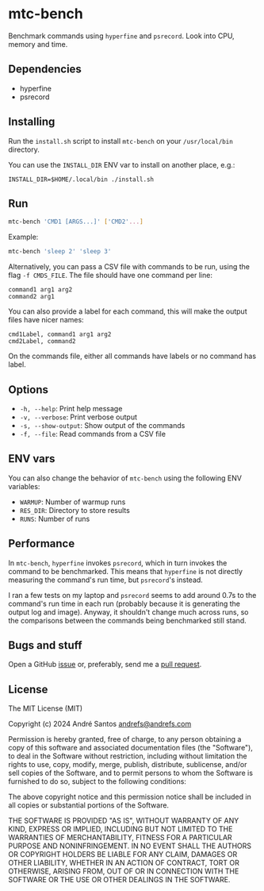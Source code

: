 # mtc-bench

Benchmark commands using `hyperfine` and `psrecord`. Look into CPU, memory and time.

## Dependencies

- hyperfine
- psrecord

## Installing

Run the `install.sh` script to install `mtc-bench` on your `/usr/local/bin` directory.

You can use the `INSTALL_DIR` ENV var to install on another place, e.g.:

```
INSTALL_DIR=$HOME/.local/bin ./install.sh
```

## Run

```bash
mtc-bench 'CMD1 [ARGS...]' ['CMD2'...]
```

Example:

```bash
mtc-bench 'sleep 2' 'sleep 3'
```

Alternatively, you can pass a CSV file with commands to be run, using the flag `-f CMDS_FILE`. The file should have one command per line:

```csv
command1 arg1 arg2
command2 arg1
```

You can also provide a label for each command, this will make the output files have nicer names:

```csv
cmd1Label, command1 arg1 arg2
cmd2Label, command2
```

On the commands file, either all commands have labels or no command has label.

## Options

- `-h, --help`: Print help message
- `-v, --verbose`: Print verbose output
- `-s, --show-output`: Show output of the commands
- `-f, --file`: Read commands from a CSV file

## ENV vars

You can also change the behavior of `mtc-bench` using the following ENV variables:

- `WARMUP`: Number of warmup runs
- `RES_DIR`: Directory to store results
- `RUNS`: Number of runs

## Performance

In `mtc-bench`, `hyperfine` invokes `psrecord`, which in turn invokes the command to be benchmarked.
This means that `hyperfine` is not directly measuring the command's run time, but `psrecord`'s instead.

I ran a few tests on my laptop and `psrecord` seems to add around 0.7s to the command's run time in each run (probably because it is generating the output log and image).
Anyway, it shouldn't change much across runs, so the comparisons between the commands being benchmarked still stand.

## Bugs and stuff

Open a GitHub [issue](https://github.com/andrefs/mtc-bench/issues) or, preferably, send me a [pull request](https://github.com/andrefs/mtc-bench/pulls).

## License

The MIT License (MIT)

Copyright (c) 2024 André Santos andrefs@andrefs.com

Permission is hereby granted, free of charge, to any person obtaining a copy of this software and associated documentation files (the "Software"), to deal in the Software without restriction, including without limitation the rights to use, copy, modify, merge, publish, distribute, sublicense, and/or sell copies of the Software, and to permit persons to whom the Software is furnished to do so, subject to the following conditions:

The above copyright notice and this permission notice shall be included in all copies or substantial portions of the Software.

THE SOFTWARE IS PROVIDED "AS IS", WITHOUT WARRANTY OF ANY KIND, EXPRESS OR IMPLIED, INCLUDING BUT NOT LIMITED TO THE WARRANTIES OF MERCHANTABILITY, FITNESS FOR A PARTICULAR PURPOSE AND NONINFRINGEMENT. IN NO EVENT SHALL THE AUTHORS OR COPYRIGHT HOLDERS BE LIABLE FOR ANY CLAIM, DAMAGES OR OTHER LIABILITY, WHETHER IN AN ACTION OF CONTRACT, TORT OR OTHERWISE, ARISING FROM, OUT OF OR IN CONNECTION WITH THE SOFTWARE OR THE USE OR OTHER DEALINGS IN THE SOFTWARE.
